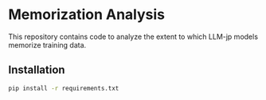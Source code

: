 # Memorization Analysis

This repository contains code to analyze the extent to which LLM-jp models memorize training data.

## Installation

```bash
pip install -r requirements.txt
```
